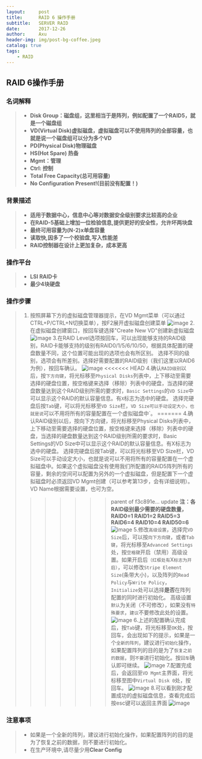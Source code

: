```yaml
---
layout:     post
title:      RAID 6 操作手册
subtitle:   SERVER RAID
date:       2017-12-26
author:     Axu
header-img: img/post-bg-coffee.jpeg
catalog: true
tags:
    - RAID
---
```


## RAID 6操作手册
### 名词解释
> - **Disk Group：磁盘组，这里相当于是阵列，例如配置了一个RAID5，就是一个磁盘组** 
> - **VD(Virtual Disk)虚拟磁盘，虚拟磁盘可以不使用阵列的全部容量，也就是说一个磁盘组可以分为多个VD**    
> - **PD(Physical Disk)物理磁盘** 
> - **HS(Hot Spare) 热备**
> - **Mgmt：管理**
> - **Ctrl: 控制**
> - **Total Free Capacity(总可用容量)**
> - **No Configuration Present!(目前没有配置！)**
### 背景描述
> - **适用于数据中心，信息中心等对数据安全级别要求比较高的企业**
> - **在RAID-5基础上增加一位检验信息,提供更好的安全性，允许坏两块盘**
> - **最终可用容量为(N-2)x单盘容量**
> - **读取快,因多了一个校验盘,写入性能差**
> - **RAID控制器在设计上更加复杂，成本更高**
### 操作平台
> - **LSI RAID卡**
> - **最少4块硬盘**
### 操作步骤
> 1. 按照屏幕下方的虚拟磁盘管理器提示，在VD Mgmt菜单（可以通过CTRL+P/CTRL+N切换菜单），按F2展开虚拟磁盘创建菜单 
![image](https://i.imgur.com/5sAs0FW.png)
> 2.在虚拟磁盘创建窗口，按回车键选择"Create New VD"创建新虚拟磁盘
![image](https://i.imgur.com/lbByzKR.png)
> 3.在RAID Level选项按回车，可以出现能够支持的RAID级别，RAID卡能够支持的级别有RAID0/1/5/6/10/50，根据具体配置的硬盘数量不同，这个位置可能出现的选项也会有所区别。
选择不同的级别，选项会有所差别。选择好需要配置的RAID级别（我们这里以RAID6为例），按回车确认。
![image](https://i.imgur.com/AkUjpZz.png)
<<<<<<< HEAD
> 4.确认`RAID级别`以后，按`下方向键`，将光标移至`Physical Disks`列表中，上下移动至需要选择的硬盘位置，按空格键来选择（移除）列表中的硬盘，当选择的硬盘数量达到这个RAID级别所需的要求时，`Basic Settings`的`VD Size`中可以显示这个RAID的默认容量信息。有`X`标志为选中的硬盘。
选择完硬盘后按`Tab`键，可以将光标移至`VD Size`栏，`VD Size可以手动设定大小，也就是说`可以不用将所有的容量配置在一个虚拟磁盘中`。
=======
> 4.确认RAID级别以后，按向下方向键，将光标移至Physical Disks列表中，上下移动至需要选择的硬盘位置，按空格键来选择（移除）列表中的硬盘，当选择的硬盘数量达到这个RAID级别所需的要求时，Basic Settings的VD Size中可以显示这个RAID的默认容量信息。有X标志为选中的硬盘。
选择完硬盘后按Tab键，可以将光标移至VD Size栏，VD Size可以手动设定大小，也就是说可以不用将所有的容量配置在一个虚拟磁盘中。如果这个虚拟磁盘没有使用我们所配置的RAID5阵列所有的容量，剩余的空间可以配置为另外的一个虚拟磁盘，但是配置下一个虚拟磁盘时必须返回VD Mgmt创建（可以参考第13步，会有详细说明）。VD Name根据需要设置，也可为空。 
>>>>>>> parent of f3c891e... update
**注：各RAID级别最少需要的硬盘数量，RAID0=1 RAID1=2 RAID5=3 RAID6=4 RAID10=4 RAID50=6**
![image](https://i.imgur.com/bk589jf.png)
> 5.修改`高级设置`，选择完`VD Size`后，可以按`向下方向键`，或者`Tab键`，将光标移至`Advanced Settings`处，按`空格键`开启（禁用）高级设置。如果开启后`（红框处有`X`标志为开启）`，可以修改`Stripe Element Size`(条带大小)，以及阵列的`Read Policy`与`Write Policy`，`Initialize`处可以选择**是否**在阵列配置的同时进行初始化。
高级设置`默认`为关闭（不可修改），如果没有`特殊要求`，`建议`不要修改此处的设置。
![image](https://i.imgur.com/vYmhcOs.png)
6.上述的配置确认完成后，按`Tab`键，将光标移至`OK`处，按回车，会出现如下的提示，如果是一个`全新的阵列`，建议进行`初始化`操作，如果配置阵列的目的是为了`恢复之前的数据`，则`不要`进行初始化。按`回车`确认即可继续。
![image](https://i.imgur.com/Jv1TuJD.png)
7.配置完成后，会返回至`VD Mgmt`主界面，将光标移至图中`Virtual Disk 0`处，按回车。
![image](https://i.imgur.com/ECMUxgk.png)
>  8.可以看到刚才配置成功的虚拟磁盘信息，查看完成后按esc键可以返回主界面
![image](https://i.imgur.com/sWwmgsB.png)
### 注意事项
> - 如果是一个全新的阵列，建议进行初始化操作，如果配置阵列的目的是为了恢复之前的数据，则不要进行初始化。
> - 在生产环境中,请尽量少用**Clear Config**
